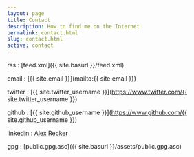 ```yaml
---
layout: page
title: Contact
description: How to find me on the Internet
permalink: contact.html
slug: contact.html
active: contact
---
```


rss
: [feed.xml]({{ site.basurl }}/feed.xml)

email
: [{{ site.email }}](mailto:{{ site.email }})

twitter
: [{{ site.twitter_username }}](https://www.twitter.com/{{ site.twitter_username }})

github
: [{{ site.github_username }}](https://www.github.com/{{ site.github_username }})

linkedin
: [Alex Recker](https://www.linkedin.com/in/alex-recker-a0316481/)

gpg
: [public.gpg.asc]({{ site.basurl }}/assets/public.gpg.asc)
